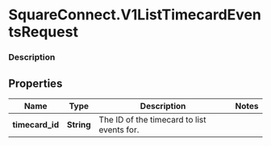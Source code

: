 # SquareConnect.V1ListTimecardEventsRequest

### Description



## Properties
Name | Type | Description | Notes
------------ | ------------- | ------------- | -------------
**timecard_id** | **String** | The ID of the timecard to list events for. | 


